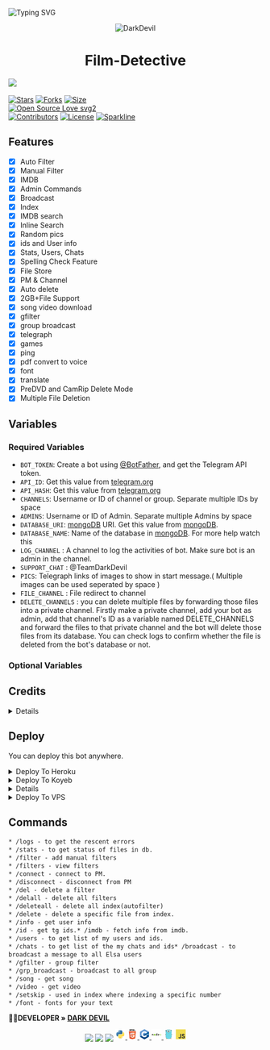 ![Typing SVG](https://readme-typing-svg.herokuapp.com/?lines=❣️Welcome+To+🕵️Film+Detective+Bot!;Created+by+🔥𝐃𝐀𝐑𝐊+𝐃𝐄𝐕𝐈𝐋🔥;A+simple+auto+film+filter+Bot!;Do+Not+Deploy+This+Repository!;This+Is+Privat+Edition!!)
</p>
<p align="center">
  <img src="https://telegra.ph/file/77dbd4a78d57a35f6623f.jpg" alt="DarkDevil">
</p>
<h1 align="center">
  <b>Film-Detective</b>
</h1>

<a href="https://t.me/DarkDevilBotz">
  <img src="https://img.shields.io/badge/Join-blue?logo=telegram" width="70">

[![Stars](https://img.shields.io/github/stars/DARK-DEVIL-BOTZ/Film-Detective?style=flat-square&color=yellow)](https://github.com/DARK-DEVIL-BOTZ/Film-Detective/stargazers)
[![Forks](https://img.shields.io/github/forks/DARK-DEVIL-BOTZ/Film-Detective?style=flat-square&color=orange)](https://github.com/DARK-DEVIL-BOTZ/Film-Detective/fork)
[![Size](https://img.shields.io/github/repo-size/DARK-DEVIL-BOTZ/Film-Detective?style=flat-square&color=green)](https://github.com/DARK-DEVIL-BOTZ/Film-Detective)   
[![Open Source Love svg2](https://badges.frapsoft.com/os/v2/open-source.svg?v=103)](https://github.com/DARK-DEVIL-BOTZ/Film-Detective)   
[![Contributors](https://img.shields.io/github/contributors/DARK-DEVIL-BOTZ/Film-Detective?style=flat-square&color=green)](https://github.com/DARK-DEVIL-BOTZ/Film-Detective/graphs/contributors)
[![License](https://img.shields.io/badge/License-AGPL-blue)](https://github.com/DARK-DEVIL-BOTZ/Film-Detective/blob/main/LICENSE)
[![Sparkline](https://stars.medv.io/DARK-DEVIL-BOTZ/Film-Detective.svg)](https://stars.medv.io/DARK-DEVIL-BOTZ/Film-Detective)
## Features

- [x] Auto Filter
- [x] Manual Filter
- [x] IMDB
- [x] Admin Commands
- [x] Broadcast
- [x] Index
- [x] IMDB search
- [x] Inline Search
- [x] Random pics
- [x] ids and User info 
- [x] Stats, Users, Chats
- [x] Spelling Check Feature
- [x] File Store
- [x] PM & Channel 
- [x] Auto delete
- [x] 2GB+File Support
- [x] song video download
- [x] gfilter
- [x] group broadcast
- [x] telegraph
- [x] games
- [x] ping
- [x] pdf convert to voice
- [x] font
- [x] translate
- [x] PreDVD and CamRip Delete Mode
- [x] Multiple File Deletion

## Variables

### Required Variables
* `BOT_TOKEN`: Create a bot using [@BotFather](https://telegram.dog/BotFather), and get the Telegram API token.
* `API_ID`: Get this value from [telegram.org](https://my.telegram.org/apps)
* `API_HASH`: Get this value from [telegram.org](https://my.telegram.org/apps)
* `CHANNELS`: Username or ID of channel or group. Separate multiple IDs by space
* `ADMINS`: Username or ID of Admin. Separate multiple Admins by space
* `DATABASE_URI`: [mongoDB](https://www.mongodb.com) URI. Get this value from [mongoDB](https://www.mongodb.com).
* `DATABASE_NAME`: Name of the database in [mongoDB](https://www.mongodb.com). For more help watch this 
* `LOG_CHANNEL` : A channel to log the activities of bot. Make sure bot is an admin in the channel.
* `SUPPORT_CHAT` : @TeamDarkDevil
* `PICS`: Telegraph links of images to show in start message.( Multiple images can be used seperated by space )
* `FILE_CHANNEL` : File redirect to channel
* `DELETE_CHANNELS` : you can delete multiple files by forwarding those files into a private channel. Firstly make a private channel, add your bot as admin, add that channel's ID as a variable named DELETE_CHANNELS and forward the files to that private channel and the bot will delete those files from its database. You can check logs to confirm whether the file is deleted from the bot's database or not.
### Optional Variables

## Credits
<details>

 Thanks To [Mahesh](https://github.com/GreyMatter_Bots) MediaSearch

 Thanks To [Subinps](https://github.com/Eva-Maria) AutoFilter & Base repo


</details>

## Deploy
You can deploy this bot anywhere.


<details><summary>Deploy To Heroku</summary>
<br>
<p>
<a href="https://heroku.com/deploy?template=https://github.com/retrastore2/Film-Detective">
  <img src="https://www.herokucdn.com/deploy/button.svg" alt="Deploy">
</a>
</p></details>

<details><summary>Deploy To Koyeb</summary>
<br>
<p>
<a href="https://app.koyeb.com/deploy?type=git&repository=github.com/DARK-DEVIL-BOTZ/Film-Detective&env[BOT_TOKEN]&env[API_ID]&env[API_HASH]&env[CHANNELS]&env[ADMINS]&env[PICS]&env[LOG_CHANNEL]&env[AUTH_CHANNEL]&env[CUSTOM_FILE_CAPTION]&env[DATABASE_URI]&env[DATABASE_NAME]&env[COLLECTION_NAME]=Telegram_files&env[FILE_CHANNEL]=-1001832732995&env[SUPPORT_CHAT]&env[IMDB]=False&env[IMDB_TEMPLATE]&env[SINGLE_BUTTON]=True&env[AUTH_GROUPS]&env[P_TTI_SHOW_OFF]=True&branch=main&name=doctor-strainge">
 <img src="https://www.koyeb.com/static/images/deploy/button.svg">
</p>
</details>
<details><summary> Deploy To Okteto </summary>
<br>
<p>
<a href="https://cloud.okteto.com/deploy?repository=https://github.com/DARK-DEVIL-BOTZ/Film-Detective&branch=main">
  <img src="https://okteto.com/develop-okteto.svg" alt="Develop on Okteto">
</a>
</p>
</details>
<details><summary>Deploy To VPS</summary>
<p>
<pre>
git clone https://github.com/DARK-DEVIL-BOTZ/Film-Detective
# Install Packages
pip3 install -U -r requirements.txt
Edit info.py with variables as given below then run bot
python3 Film-Detective.py
</pre>
</p>
</details>

## Commands

```
* /logs - to get the rescent errors
* /stats - to get status of files in db.
* /filter - add manual filters
* /filters - view filters
* /connect - connect to PM.
* /disconnect - disconnect from PM
* /del - delete a filter
* /delall - delete all filters
* /deleteall - delete all index(autofilter)
* /delete - delete a specific file from index.
* /info - get user info
* /id - get tg ids.* /imdb - fetch info from imdb.
* /users - to get list of my users and ids.
* /chats - to get list of the my chats and ids* /broadcast - to broadcast a message to all Elsa users
* /gfilter - group filter
* /grp_broadcast - broadcast to all group
* /song - get song
* /video - get video
* /setskip - used in index where indexing a specific number
* /font - fonts for your text
```
<b> 👨‍💻DEVELOPER » [DARK DEVIL](https://t.me/DarkDevilV2)</b>

<p align="center">
<img src="https://github-readme-stats.vercel.app/api?username=DARK-DEVIL-BOTZ&theme=highcontrast" align="center">
<img src="https://github-readme-streak-stats.herokuapp.com?user=DARK-DEVIL-BOTZ&theme=tokyonight" align="center">
<img src="https://github-readme-stats.vercel.app/api/top-langs/?username=DARK-DEVIL-BOTZ&layout=compact&theme=tokyonight" align="center">
    <a href="https://www.python.org" target="_blank"> <img src="https://raw.githubusercontent.com/devicons/devicon/master/icons/python/python-original.svg" alt="python" width="20" height="20"/> </a>
    <a href="https://www.w3.org/html/" target="_blank"> <img src="https://raw.githubusercontent.com/devicons/devicon/master/icons/html5/html5-original-wordmark.svg" alt="html5" width="20" height="20"/> </a>
    <a href="https://www.w3schools.com/cpp/" target="_blank"> <img src="https://raw.githubusercontent.com/devicons/devicon/master/icons/cplusplus/cplusplus-original.svg" alt="cplusplus" width="20" height="20"/> </a>
    <a href="https://nodejs.org" target="_blank"> <img src="https://raw.githubusercontent.com/devicons/devicon/master/icons/nodejs/nodejs-original-wordmark.svg" alt="nodejs" width="20" height="20"/> </a> 
    <a href="https://golang.org/" target="_blank"> <img src="https://raw.githubusercontent.com/devicons/devicon/master/icons/go/go-original.svg" alt="Go" width="20px" height="20" /></a>
    <a href="https://www.w3schools.com/js/" target="_blank"> <img src="https://raw.githubusercontent.com/devicons/devicon/master/icons/javascript/javascript-original.svg" alt="JavaScript" width="20px" height="20" /></a>
</p>
